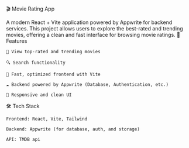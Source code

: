 🎬 Movie Rating App

A modern React + Vite application powered by Appwrite for backend services. This project allows users to explore the best-rated and trending movies, offering a clean and fast interface for browsing movie ratings.
🚀 Features

    🌟 View top-rated and trending movies

    🔍 Search functionality 

    🧠 Fast, optimized frontend with Vite

    ☁️ Backend powered by Appwrite (Database, Authentication, etc.)

    🎨 Responsive and clean UI

🛠️ Tech Stack

    Frontend: React, Vite, Tailwind 

    Backend: Appwrite (for database, auth, and storage)

    API: TMDB api

